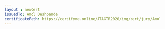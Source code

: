 ```yaml
--- 
layout : newCert 
issuedTo: Amol Deshpande
certificatePath: https://certifyme.online/ATAGTR2020/img/cert/jury/AmolDeshpande_34791.png
--- 
```

